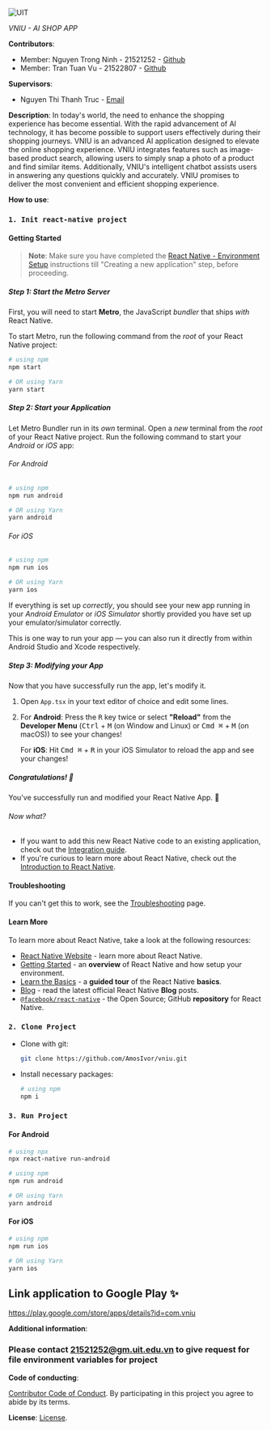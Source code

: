![UIT](https://img.shields.io/badge/from-UIT%20VNUHCM-blue?style=for-the-badge&link=https%3A%2F%2Fwww.uit.edu.vn%2F)

_VNIU - AI SHOP APP_

**Contributors**:

- Member: Nguyen Trong Ninh - 21521252 - [Github](https://github.com/Ninhnon)
- Member: Tran Tuan Vu - 21522807 - [Github](https://github.com/AmosIvor)

**Supervisors**:

- Nguyen Thi Thanh Truc - [Email](trucntt@uit.edu.vn)

**Description**: In today's world, the need to enhance the shopping experience has become essential. With the rapid advancement of AI technology, it has become possible to support users effectively during their shopping journeys. VNIU is an
advanced AI application designed to elevate the online shopping experience. VNIU integrates features such as image-based product search, allowing users to simply snap a photo of a product and find similar items. Additionally, VNIU's intelligent chatbot assists users in answering any questions quickly and accurately. VNIU promises to deliver the most convenient and efficient shopping experience.

**How to use**:

### `1. Init react-native project`

#### Getting Started

> **Note**: Make sure you have completed the [React Native - Environment Setup](https://reactnative.dev/docs/environment-setup) instructions till "Creating a new application" step, before proceeding.

##### Step 1: Start the Metro Server

First, you will need to start **Metro**, the JavaScript _bundler_ that ships _with_ React Native.

To start Metro, run the following command from the _root_ of your React Native project:

```bash
# using npm
npm start

# OR using Yarn
yarn start
```

##### Step 2: Start your Application

Let Metro Bundler run in its _own_ terminal. Open a _new_ terminal from the _root_ of your React Native project. Run the following command to start your _Android_ or _iOS_ app:

###### For Android

```bash
# using npm
npm run android

# OR using Yarn
yarn android
```

###### For iOS

```bash
# using npm
npm run ios

# OR using Yarn
yarn ios
```

If everything is set up _correctly_, you should see your new app running in your _Android Emulator_ or _iOS Simulator_ shortly provided you have set up your emulator/simulator correctly.

This is one way to run your app — you can also run it directly from within Android Studio and Xcode respectively.

##### Step 3: Modifying your App

Now that you have successfully run the app, let's modify it.

1. Open `App.tsx` in your text editor of choice and edit some lines.
2. For **Android**: Press the <kbd>R</kbd> key twice or select **"Reload"** from the **Developer Menu** (<kbd>Ctrl</kbd> + <kbd>M</kbd> (on Window and Linux) or <kbd>Cmd ⌘</kbd> + <kbd>M</kbd> (on macOS)) to see your changes!

   For **iOS**: Hit <kbd>Cmd ⌘</kbd> + <kbd>R</kbd> in your iOS Simulator to reload the app and see your changes!

##### Congratulations! :tada:

You've successfully run and modified your React Native App. :partying_face:

###### Now what?

- If you want to add this new React Native code to an existing application, check out the [Integration guide](https://reactnative.dev/docs/integration-with-existing-apps).
- If you're curious to learn more about React Native, check out the [Introduction to React Native](https://reactnative.dev/docs/getting-started).

#### Troubleshooting

If you can't get this to work, see the [Troubleshooting](https://reactnative.dev/docs/troubleshooting) page.

#### Learn More

To learn more about React Native, take a look at the following resources:

- [React Native Website](https://reactnative.dev) - learn more about React Native.
- [Getting Started](https://reactnative.dev/docs/environment-setup) - an **overview** of React Native and how setup your environment.
- [Learn the Basics](https://reactnative.dev/docs/getting-started) - a **guided tour** of the React Native **basics**.
- [Blog](https://reactnative.dev/blog) - read the latest official React Native **Blog** posts.
- [`@facebook/react-native`](https://github.com/facebook/react-native) - the Open Source; GitHub **repository** for React Native.

### `2. Clone Project`

- Clone with git:

  ```sh
  git clone https://github.com/AmosIvor/vniu.git
  ```

- Install necessary packages:

  ```sh
  # using npm
  npm i
  ```

### `3. Run Project`

#### For Android

```bash
# using npx
npx react-native run-android

# using npm
npm run android

# OR using Yarn
yarn android
```

#### For iOS

```bash
# using npm
npm run ios

# OR using Yarn
yarn ios
```

## Link application to Google Play ✨

https://play.google.com/store/apps/details?id=com.vniu

**Additional information**:

### Please contact 21521252@gm.uit.edu.vn to give request for file environment variables for project

**Code of conducting**:

[Contributor Code of Conduct](code-of-conduct.md). By participating in this project you agree to abide by its terms.

**License**:
[License](License).
